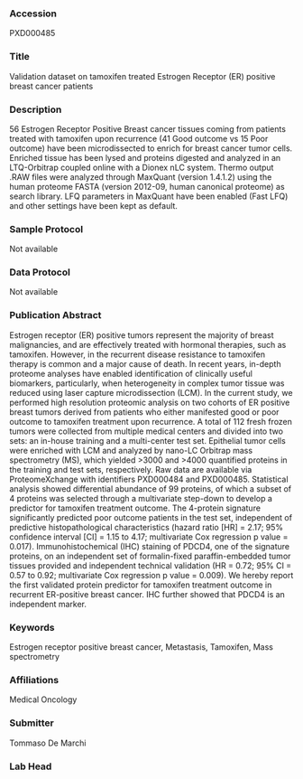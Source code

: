 ### Accession
PXD000485

### Title
Validation dataset on tamoxifen treated Estrogen Receptor (ER) positive breast cancer patients

### Description
56 Estrogen Receptor Positive Breast cancer tissues coming from patients treated with tamoxifen upon recurrence (41 Good outcome vs 15 Poor outcome) have been microdissected to enrich for breast cancer tumor cells. Enriched tissue has been lysed and proteins digested and analyzed in an LTQ-Orbitrap coupled online with a Dionex nLC system. Thermo output .RAW files were analyzed through MaxQuant (version 1.4.1.2) using the human proteome FASTA (version 2012-09, human canonical proteome) as search library. LFQ parameters in MaxQuant have been enabled (Fast LFQ) and other settings have been kept as default.

### Sample Protocol
Not available

### Data Protocol
Not available

### Publication Abstract
Estrogen receptor (ER) positive tumors represent the majority of breast malignancies, and are effectively treated with hormonal therapies, such as tamoxifen. However, in the recurrent disease resistance to tamoxifen therapy is common and a major cause of death. In recent years, in-depth proteome analyses have enabled identification of clinically useful biomarkers, particularly, when heterogeneity in complex tumor tissue was reduced using laser capture microdissection (LCM). In the current study, we performed high resolution proteomic analysis on two cohorts of ER positive breast tumors derived from patients who either manifested good or poor outcome to tamoxifen treatment upon recurrence. A total of 112 fresh frozen tumors were collected from multiple medical centers and divided into two sets: an in-house training and a multi-center test set. Epithelial tumor cells were enriched with LCM and analyzed by nano-LC Orbitrap mass spectrometry (MS), which yielded &gt;3000 and &gt;4000 quantified proteins in the training and test sets, respectively. Raw data are available via ProteomeXchange with identifiers PXD000484 and PXD000485. Statistical analysis showed differential abundance of 99 proteins, of which a subset of 4 proteins was selected through a multivariate step-down to develop a predictor for tamoxifen treatment outcome. The 4-protein signature significantly predicted poor outcome patients in the test set, independent of predictive histopathological characteristics (hazard ratio [HR] = 2.17; 95% confidence interval [CI] = 1.15 to 4.17; multivariate Cox regression p value = 0.017). Immunohistochemical (IHC) staining of PDCD4, one of the signature proteins, on an independent set of formalin-fixed paraffin-embedded tumor tissues provided and independent technical validation (HR = 0.72; 95% CI = 0.57 to 0.92; multivariate Cox regression p value = 0.009). We hereby report the first validated protein predictor for tamoxifen treatment outcome in recurrent ER-positive breast cancer. IHC further showed that PDCD4 is an independent marker.

### Keywords
Estrogen receptor positive breast cancer, Metastasis, Tamoxifen, Mass spectrometry

### Affiliations
Medical Oncology

### Submitter
Tommaso De Marchi

### Lab Head


